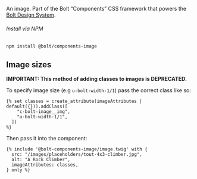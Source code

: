 An image. Part of the Bolt “Components” CSS framework that powers the [Bolt Design System](https://www.boltdesignsystem.com).

###### Install via NPM

```
npm install @bolt/components-image
```

## Image sizes

**IMPORTANT: This method of adding classes to images is DEPRECATED.**

To specify image size (e.g `u-bolt-width-1/1`) pass the correct class like so:

```
{% set classes = create_attribute(imageAttributes | default({})).addClass([
    "c-bolt-image__img",
    "u-bolt-width-1/1",
  ])
%}
```

Then pass it into the component:

```
{% include '@bolt-components-image/image.twig' with {
  src: "/images/placeholders/tout-4x3-climber.jpg",
  alt: "A Rock Climber",
  imageAttributes: classes,
} only %}
```
